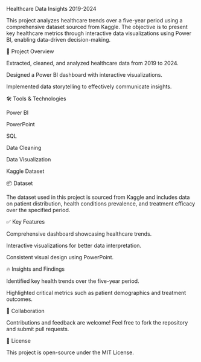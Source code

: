 Healthcare Data Insights 2019-2024

This project analyzes healthcare trends over a five-year period using a comprehensive dataset sourced from Kaggle. The objective is to present key healthcare metrics through interactive data visualizations using Power BI, enabling data-driven decision-making.

🚀 Project Overview

Extracted, cleaned, and analyzed healthcare data from 2019 to 2024.

Designed a Power BI dashboard with interactive visualizations.

Implemented data storytelling to effectively communicate insights.

🛠️ Tools & Technologies

Power BI

PowerPoint

SQL

Data Cleaning

Data Visualization

Kaggle Dataset

📦 Dataset

The dataset used in this project is sourced from Kaggle and includes data on patient distribution, health conditions prevalence, and treatment efficacy over the specified period.

✅ Key Features

Comprehensive dashboard showcasing healthcare trends.

Interactive visualizations for better data interpretation.

Consistent visual design using PowerPoint.

🔥 Insights and Findings

Identified key health trends over the five-year period.

Highlighted critical metrics such as patient demographics and treatment outcomes.

🤝 Collaboration

Contributions and feedback are welcome! Feel free to fork the repository and submit pull requests.

📄 License

This project is open-source under the MIT License.
